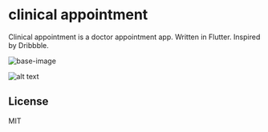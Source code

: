 # clinical appointment

Clinical appointment is a doctor appointment app. Written in Flutter. Inspired by Dribbble.

![base-image](assets/screens/screen1.png.png?compress=1&resize=800x600&vertical=top)

![alt text](https://github.com/dilovan/clinic_appointment/blobe/main/assets/screens/screen1.png)


## License
MIT
